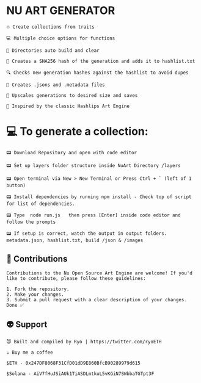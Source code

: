 #  NU ART GENERATOR

                                                                            
```
🔥 Create collections from traits

💻 Multiple choice options for functions

🔨 Directories auto build and clear

🔐 Creates a SHA256 hash of the generation and adds it to hashlist.txt

🔍 Checks new generation hashes against the hashlist to avoid dupes

📝 Creates .jsons and .metadata files

💾 Upscales generations to desired size and saves

🚀 Inspired by the classic Hashlips Art Engine
```
                                         
# 💻 To generate a collection:
```
📟 Download Repository and open with code editor

📟 Set up layers folder structure inside NuArt Directory /layers

📟 Open terminal via New > New Terminal or Press Ctrl + ` (left of 1 button)

📟 Install dependencies by running npm install - Check top of script for list of dependencies.

📟 Type  node run.js   then press [Enter] inside code editor and follow the prompts

📟 If setup is correct, watch the output in output folders. metadata.json, hashlist.txt, build /json & /images
```

## 🤝 Contributions

```
Contributions to the Nu Open Source Art Engine are welcome! If you'd like to contribute, please follow these guidelines:

1. Fork the repository.
2. Make your changes.
3. Submit a pull request with a clear description of your changes.
Done ✅
```


## 👽 Support

```
😈 Built and compiled by Ryo | https://twitter.com/ryoETH

☕️ Buy me a coffee 

$ETH - 0x247DF8068F31CfD01dD9E860BfcB90289979d615

$Solana - AiV7fHuJSiAUk1TiASDLmtkuL5vKGiN7SWbbaTGTpt3F
```
